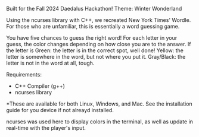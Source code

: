 Built for the Fall 2024 Daedalus Hackathon!
Theme: Winter Wonderland

Using the ncurses library with C++, we recreated New York Times' Wordle. 
For those who are unfamiliar, this is essentially a word guessing game.

You have five chances to guess the right word!
For each letter in your guess, the color changes depending on how close you are to the answer.
If the letter is
  Green: the letter is in the correct spot, well done!
  Yellow: the letter is somewhere in the word, but not where you put it.
  Gray/Black: the letter is not in the word at all, tough.


Requirements:
- C++ Compiler (g++)
- ncurses library

*These are available for both Linux, Windows, and Mac.
See the installation guide for you device if not alreayd installed.

ncurses was used here to display colors in the terminal, as well as update in real-time with the player's input.
